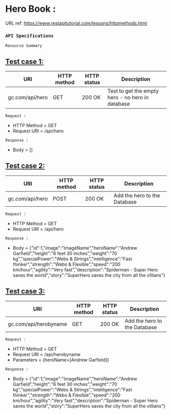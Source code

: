 # Hero Book :

URL ref:  https://www.restapitutorial.com/lessons/httpmethods.html

### `API Specifications`

`Resource Summary`

## <u>Test case 1:</u>

|   URI         |   HTTP method |    HTTP status    |   Description |
| ------------- | ------------- |  ---------------  | ------------- |           
| gc.com/api/hero | GET  |         200 OK          |       Test to get the empty hero - no hero in database       |           

`Request :`

 - HTTP Method = GET
 - Request URI = /api/hero

`Response :`
- Body = []

## <u>Test case 2:</u>

|   URI         |   HTTP method |    HTTP status    |   Description |
| ------------- | ------------- |  ---------------  | ------------- |
| gc.com/api/hero | POST  |         200 OK          |       Add the hero to the Database        |  

`Request :`

- HTTP Method = GET
- Request URI = /api/hero

`Response :`
-  Body = {"id":1,"image":"ImageName","heroName":"Andrew Garfield","height":"6 feet 30 inches","weight":"70 kg","specialPower":"Webs & Strings","intelligence":"Fast thinker","strength":"Webs & Flexible","speed":"200 km/hour","agility":"Very fast","description":"Spiderman - Super Hero saves the world","story":"SuperHero saves the city from all the villians"}

## <u>Test case 3:</u>

|   URI         |   HTTP method |    HTTP status    |   Description |
| ------------- | ------------- |  ---------------  | ------------- |
| gc.com/api/herobyname | GET |         200 OK          |       Add the hero to the Database        |  

`Request :`

- HTTP Method = GET
- Request URI = /api/herobyname
- Parameters = {heroName=[Andrew Garfield]}

`Response :`
-  Body = {"id":1,"image":"ImageName","heroName":"Andrew Garfield","height":"6 feet 30 inches","weight":"70 kg","specialPower":"Webs & Strings","intelligence":"Fast thinker","strength":"Webs & Flexible","speed":"200 km/hour","agility":"Very fast","description":"Spiderman - Super Hero saves the world","story":"SuperHero saves the city from all the villians"}




